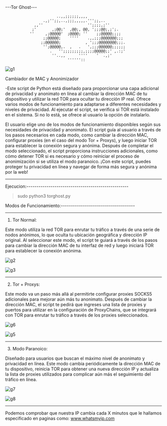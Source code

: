 ---Tor Ghost---  

                           ..,,;;;;;;,,,,
                     .,;'';;,..,;;;,,,,,.''';;,..
                 ,,''                    '';;;;,;''
                ;'       ,;@@;'  ,@@;, @@, ';;;@@;,;';.
               ''     ,;@@@@@'  ;@@@@; ''    ;;@@@@@;;;;
                     ;;@@@@@;    ''''    .,,;;;@@@@@@@;;;
                    ;;@@@@@@;           , ';;;@@@@@@@@;;;.
                     '';@@@@@,.  ,   .   ',;;;@@@@@@;;;;;;
                        .   '';;;;;;;;;,;;;;@@@@@;;' ,.:;'
                         ''..,,      ''''    '  .,;'
                                ''''''::


![g1](https://github.com/Nebur22/Tor-Ghost/assets/55068123/7a90a150-2a7e-4ea4-88ba-59b55a94840e)


Cambiador de MAC y Anonimizador

-Este script de Python está diseñado para proporcionar una capa adicional de privacidad y anonimato en línea al cambiar la dirección MAC de tu dispositivo y utilizar la red TOR para ocultar tu dirección IP real. Ofrece varios modos de funcionamiento para adaptarse a diferentes necesidades y niveles de privacidad.
Al ejecutar el script, se verifica si TOR está instalado en el sistema. Si no lo está, se ofrece al usuario la opción de instalarlo.

El usuario elige uno de los modos de funcionamiento disponibles según sus necesidades de privacidad y anonimato.
El script guía al usuario a través de los pasos necesarios en cada modo, como cambiar la dirección MAC, configurar proxies (en el caso del modo Tor + Proxys), y luego iniciar TOR para establecer la conexión segura y anónima.
Después de completar el modo seleccionado, el script proporciona instrucciones adicionales, como cómo detener TOR si es necesario y cómo reiniciar el proceso de anonimización si se utiliza el modo paranoico.
¡Con este script, puedes proteger tu privacidad en línea y navegar de forma más segura y anónima por la web!

-----------------------------------------------------------------------------------------------------------------------------------------

Ejecucion:---------------------------------------------------

> sudo python3 torghost.py


Modos de Funcionamiento:-------------------------------------
*****
1. Tor Normal:

Este modo utiliza la red TOR para enrutar tu tráfico a través de una serie de nodos anónimos, lo que oculta tu ubicación geográfica y dirección IP original.
Al seleccionar este modo, el script te guiará a través de los pasos para cambiar la dirección MAC de tu interfaz de red y luego iniciará TOR para establecer la conexión anónima.

![g2](https://github.com/Nebur22/Tor-Ghost/assets/55068123/ddce20d2-1877-44d7-ae48-feab1bf64e55)

![g3](https://github.com/Nebur22/Tor-Ghost/assets/55068123/363e6690-d981-46fe-b36d-1f02b26d6292)

*****
2. Tor + Proxys:

Este modo va un paso más allá al permitirte configurar proxies SOCKS5 adicionales para mejorar aún más tu anonimato.
Después de cambiar la dirección MAC, el script te pedirá que ingreses una lista de proxies y puertos para utilizar en la configuración de ProxyChains, que se integrará con TOR para enrutar tu tráfico a través de los proxies seleccionados.

![g6](https://github.com/Nebur22/Tor-Ghost/assets/55068123/0dc0186d-ec97-47a6-8169-ba97cc4179b5)

![g5](https://github.com/Nebur22/Tor-Ghost/assets/55068123/e65d8f3c-5ff1-4e37-8941-57c5ea662133)

*****
3. Modo Paranoico:

Diseñado para usuarios que buscan el máximo nivel de anonimato y privacidad en línea.
Este modo cambia periódicamente la dirección MAC de tu dispositivo, reinicia TOR para obtener una nueva dirección IP y actualiza la lista de proxies utilizados para complicar aún más el seguimiento del tráfico en línea.

![g7](https://github.com/Nebur22/Tor-Ghost/assets/55068123/7c9c3b9b-8328-4500-97f3-571ed448e739)

![g8](https://github.com/Nebur22/Tor-Ghost/assets/55068123/7248caee-39d9-49e9-8e01-062667f5d9f4)


*****
Podemos comprobar que nuestra IP cambia cada X minutos que le hallamos especificado en paginas como: www.whatsmyip.com


